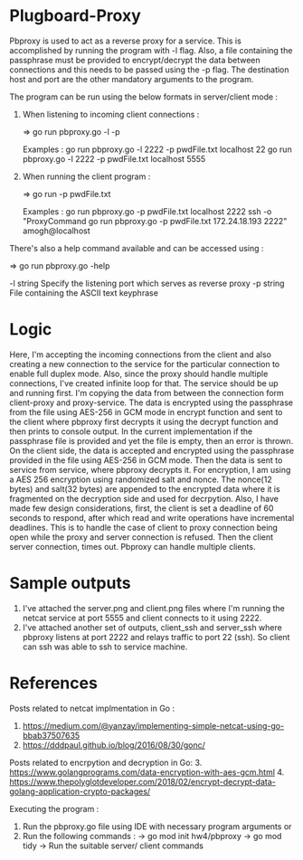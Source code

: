 # Plugboard-Proxy

Pbproxy is used to act as a reverse proxy for a service. This is accomplished by running the program with -l flag. Also, a file containing the passphrase must be provided to encrypt/decrypt the data between connections and this needs to be passed using the -p flag. The destination host and port are the other mandatory arguments to the program.

The program can be run using the below formats in server/client mode : 

1. When listening to incoming client connections :

	=> go run pbproxy.go -l <proxyPort> -p <passphraseFile> <destination> <port>

	Examples : go run pbproxy.go -l 2222 -p pwdFile.txt localhost 22
		   go run pbproxy.go -l 2222 -p pwdFile.txt localhost 5555	

2. When running the client program :

	=> go run -p pwdFile.txt <destination> <port>
	
	Examples : go run pbproxy.go -p pwdFile.txt localhost 2222
		  ssh -o "ProxyCommand go run pbproxy.go -p pwdFile.txt 172.24.18.193 2222" amogh@localhost


There's also a help command available and can be accessed using : 

=> go run pbproxy.go -help                                                                                                                                                                                                     

  -l string
        Specify the listening port which serves as reverse proxy
  -p string
        File containing the ASCII text keyphrase 


# Logic 

Here, I'm accepting the incoming connections from the client and also creating a new connection to the service for the particular connection to enable full duplex mode. Also, since the proxy should handle multiple connections, I've created infinite loop for that. The service should be up and running first.
I'm copying the data from between the connection form client-proxy and proxy-service. The data is encrypted using the passphrase from the file using AES-256 in GCM mode in encrypt function and sent to the client where pbproxy first decrypts it using the decrypt function and then prints to console output.
In the current implementation if the passphrase file is provided and yet the file is empty, then an error is thrown. On the client side, the data is accepted and encrypted using the passphrase provided in the file using AES-256 in GCM mode. Then the data is sent to service from service, where pbproxy decrypts it. For encryption, I am using a AES 256 encryption using randomized salt and nonce. The nonce(12 bytes) and salt(32 bytes) are appended to the encrypted data where it is fragmented on the decryption side and used for decrpytion.
Also, I have made few design considerations, first, the client is set a deadline of 60 seconds to respond, after which read and write operations have incremental deadlines. This is to handle the case of client to proxy connection being open while the proxy and server connection is refused. Then the client server connection, times out. Pbproxy can handle multiple clients.

# Sample outputs

1. I've attached the server.png and client.png files where I'm running the netcat service at port 5555 and client connects to it using 2222.
2. I've attached another set of outputs, client_ssh and server_ssh where pbproxy listens at port 2222 and relays traffic to port 22 (ssh). So client can ssh was able to ssh to service machine.


# References

Posts related to netcat implmentation in Go : 
1. https://medium.com/@yanzay/implementing-simple-netcat-using-go-bbab37507635
2. https://dddpaul.github.io/blog/2016/08/30/gonc/

Posts related to encrpytion and decryption in Go:
3. https://www.golangprograms.com/data-encryption-with-aes-gcm.html
4. https://www.thepolyglotdeveloper.com/2018/02/encrypt-decrypt-data-golang-application-crypto-packages/

Executing the program :

1. Run the pbproxy.go file using IDE with necessary program arguments or
2. Run  the following commands :
        -> go mod init hw4/pbproxy
        -> go mod tidy
        -> Run the suitable server/ client commands
